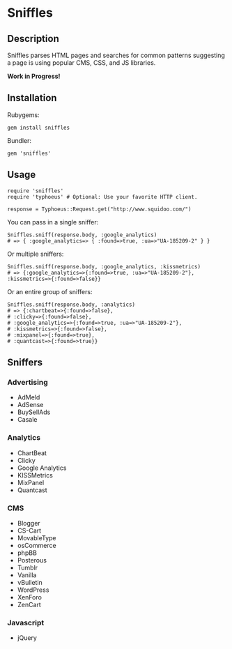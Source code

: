 # Sniffles
## Description
Sniffles parses HTML pages and searches for common patterns suggesting a page is using popular CMS, CSS, and JS libraries.

**Work in Progress!**

## Installation
Rubygems:

`gem install sniffles`

Bundler:

`gem 'sniffles'`

## Usage
    require 'sniffles'
    require 'typhoeus' # Optional: Use your favorite HTTP client.
    
    response = Typhoeus::Request.get("http://www.squidoo.com/")
    
You can pass in a single sniffer:

    Sniffles.sniff(response.body, :google_analytics) 
    # => { :google_analytics=> { :found=>true, :ua=>"UA-185209-2" } }

Or multiple sniffers:

    Sniffles.sniff(response.body, :google_analytics, :kissmetrics)
    # => {:google_analytics=>{:found=>true, :ua=>"UA-185209-2"}, :kissmetrics=>{:found=>false}}
    
Or an entire group of sniffers:

    Sniffles.sniff(response.body, :analytics)
    # => {:chartbeat=>{:found=>false},
    # :clicky=>{:found=>false},
    # :google_analytics=>{:found=>true, :ua=>"UA-185209-2"},
    # :kissmetrics=>{:found=>false},
    # :mixpanel=>{:found=>true},
    # :quantcast=>{:found=>true}}

## Sniffers
### Advertising
* AdMeld
* AdSense
* BuySellAds
* Casale

### Analytics
* ChartBeat
* Clicky
* Google Analytics
* KISSMetrics
* MixPanel
* Quantcast

### CMS
* Blogger
* CS-Cart
* MovableType
* osCommerce
* phpBB
* Posterous
* Tumblr
* Vanilla
* vBulletin
* WordPress
* XenForo
* ZenCart

### Javascript
* jQuery